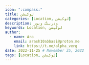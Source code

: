 ```yaml
---
icon: ":compass:"
title: لوکیشن
categories: [Location, لوکیشن]
description: ودرینگ ویوز
keywords: Location, لوکیشن
author:
  - name: Ara
    email: arash10abbasi@proton.me
    link: https://t.me/alpha_verg
date: 2022-11-25 # November 25, 2022
tags: [Location, لوکیشن]
---
```


<div dir='rtl'>